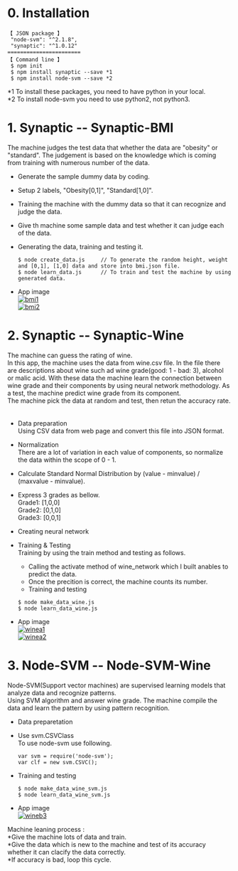 # 0. Installation  
````  
【 JSON package 】
 "node-svm": "^2.1.8",  
 "synaptic": "^1.0.12"
=======================  
【 Command line 】
 $ npm init  
 $ npm install synaptic --save *1 
 $ npm install node-svm --save *2  
````  
  
  *1 To install these packages, you need to have python in your local.  
  *2 To install node-svm you need to use python2, not python3.  


# 1. Synaptic -- Synaptic-BMI  
  The machine judges the test data that whether the data are "obesity" or "standard". The judgement is based on the knowledge which is coming from training with numerous number of the data.  
    
  * Generate the sample dummy data by coding.  
  * Setup 2 labels, "Obesity[0,1]", "Standard[1,0]".  
  * Training the machine with the dummy data so that it can recognize and judge the data.  
  * Give th machine some sample data and test whether it can judge each of the data.  
  * Generating the data, training and testing it.  
    ````  
    $ node create_data.js     // To generate the random height, weight and [0,1], [1,0] data and store into bmi.json file.  
    $ node learn_data.js      // To train and test the machine by using generated data.  
    ````  
       
  * App image  
    <a href="https://ibb.co/jrrpUa"><img src="https://preview.ibb.co/bGb1aF/bmi1.png" alt="bmi1" border="0"></a>  
    <a href="https://ibb.co/gwTshv"><img src="https://preview.ibb.co/mxOQ2v/bmi2.png" alt="bmi2" border="0"></a>  
    
   
# 2. Synaptic -- Synaptic-Wine  
  The machine can guess the rating of wine.  
  In this app, the machine uses the data from wine.csv file. In the file there are descriptions about wine such ad wine grade(good: 1 - bad: 3), alcohol or malic acid. With these data the machine learn the connection between wine grade and their components by using neural network methodology. As a test, the machine predict wine grade from its component.  
  The machine pick the data at random and test, then retun the accuracy rate.  
  　 
  * Data preparation  
    Using CSV data from web page and convert this file into JSON format.
  * Normalization  
    There are a lot of variation in each value of components, so normalize the data within the scope of 0 - 1.  
  * Calculate Standard Normal Distribution by (value - minvalue) / (maxvalue - minvalue).  
  
  * Express 3 grades as bellow.  
     Grade1: [1,0,0]  
     Grade2: [0,1,0]  
     Grade3: [0,0,1]  
     
  * Creating neural network  
    
  * Training & Testing  
    Training by using the train method and testing as follows.  
    - Calling the activate method of wine_network which I built anables to predict the data.  
    - Once the precition is correct, the machine counts its number.  
    - Training and testing  
    ````  
    $ node make_data_wine.js  
    $ node learn_data_wine.js  
    ````  

  * App image  
    <a href="https://ibb.co/iaeZUa"><img src="https://preview.ibb.co/mZrRaF/winea1.png" alt="winea1" border="0"></a>  
    <a href="https://ibb.co/eTwsFF"><img src="https://preview.ibb.co/dvLKvF/winea2.png" alt="winea2" border="0"></a>  
        
          
# 3. Node-SVM -- Node-SVM-Wine  
   Node-SVM(Support vector machines) are supervised learning models that analyze data and recognize patterns.  
   Using SVM algorithm and answer wine grade. The machine compile the data and learn the pattern by using pattern recognition.  
  
   * Data preparetation  
   * Use svm.CSVClass  
     To use node-svm use following.  
     ````  
     var svm = require('node-svm');    
     var clf = new svm.CSVC();  
     ````  
   * Training and testing  
      ````  
      $ node make_data_wine_svm.js  
      $ node learn_data_wine_svm.js  
      ````  
            
   * App image  
     <a href="https://ibb.co/etYxFF"><img src="https://preview.ibb.co/fR8WaF/wineb3.png" alt="wineb3" border="0"></a>


   Machine leaning process :  
   *Give the machine lots of data and train.  
   *Give the data which is new to the machine and test of its accuracy whether it can clacify the data correctly.  
   *If accuracy is bad, loop this cycle.  

    
         
  